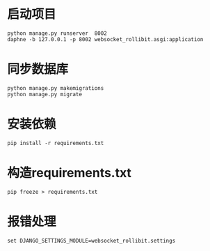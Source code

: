 # 启动项目
```shell
python manage.py runserver  8002
daphne -b 127.0.0.1 -p 8002 websocket_rollibit.asgi:application

```

# 同步数据库
```shell
python manage.py makemigrations
python manage.py migrate
```

# 安装依赖
```shell
pip install -r requirements.txt
```

# 构造requirements.txt
```shell
pip freeze > requirements.txt
```

# 报错处理
```shell
set DJANGO_SETTINGS_MODULE=websocket_rollibit.settings
```

